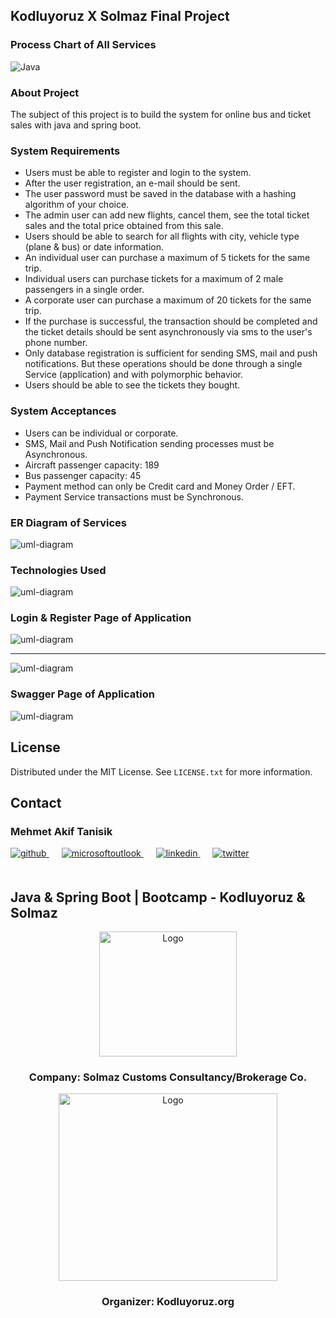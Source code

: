 <!-- ABOUT THE PROJECT -->

## Kodluyoruz X Solmaz Final Project

### Process Chart of All Services 


<img src="images/project-diagram.png" alt="Java"  />

### About Project

The subject of this project is to build the system for online bus and ticket sales with java and spring boot.

### System Requirements

- Users must be able to register and login to the system.
- After the user registration, an e-mail should be sent.
- The user password must be saved in the database with a hashing algorithm of your choice.
- The admin user can add new flights, cancel them, see the total ticket sales and the total price obtained from this sale.
- Users should be able to search for all flights with city, vehicle type (plane & bus) or date information.
- An individual user can purchase a maximum of 5 tickets for the same trip.
- Individual users can purchase tickets for a maximum of 2 male passengers in a single order.
- A corporate user can purchase a maximum of 20 tickets for the same trip.
- If the purchase is successful, the transaction should be completed and the ticket details should be sent asynchronously via sms to the user's phone number.
- Only database registration is sufficient for sending SMS, mail and push notifications. But these operations should be done through a single Service (application) and with polymorphic behavior.
- Users should be able to see the tickets they bought.

### System Acceptances
- Users can be individual or corporate.
- SMS, Mail and Push Notification sending processes must be Asynchronous.
- Aircraft passenger capacity: 189
- Bus passenger capacity: 45
- Payment method can only be Credit card and Money Order / EFT.
- Payment Service transactions must be Synchronous.

### ER Diagram of Services

<img src="images/er-diagram.png" alt="uml-diagram"  />


<!-- TECHNOLOGIES -->

### Technologies Used

<img src="images/logos.png" alt="uml-diagram"  />

<!-- OUTPUT SCREENSHOTS -->

### Login & Register Page of Application

<img src="images/login-page.png" alt="uml-diagram"  />
<hr>
<img src="images/register-page.png" alt="uml-diagram"  />


### Swagger Page of Application

<img src="images/swagger-page.png" alt="uml-diagram"  />

<!-- LICENSE -->
## License

Distributed under the MIT License. See `LICENSE.txt` for more information.

<!-- CONTACT -->

## Contact

### Mehmet Akif Tanisik

<a href="https://github.com/mehmet-akif-tanisik" target="_blank">
<img  src=https://img.shields.io/badge/github-%2324292e.svg?&style=for-the-badge&logo=github&logoColor=white alt=github style="margin-bottom: 20px;" />
</a>
<a href = "mailto:matnsk@outlook.com?subject = Feedback&body = Message">
<img src=https://img.shields.io/badge/send-email-email?&style=for-the-badge&logo=microsoftoutlook&color=CD5C5C alt=microsoftoutlook style="margin-bottom: 20px; margin-left:20px" />
</a>
<a href="https://linkedin.com/in/mehmet-akif-tanisik" target="_blank">
<img src=https://img.shields.io/badge/linkedin-%231E77B5.svg?&style=for-the-badge&logo=linkedin&logoColor=white alt=linkedin style="margin-bottom: 20px; margin-left:20px" />
</a>  
<a href="https://twitter.com/makiftanisik" target="_blank">
<img src=https://img.shields.io/badge/twitter-%2300acee.svg?&style=for-the-badge&logo=twitter&logoColor=white alt=twitter style="margin-bottom: 20px; margin-left:20px" />
</a>

<!-- PROJECT-BOOTCAMP-PRACTICUM PART -->

<br />

## Java & Spring Boot | Bootcamp - Kodluyoruz & Solmaz

<div align="center">
  <a href="https://www.solmaz.com">
    <img src="images/solmaz-logo.jpg" alt="Logo" width="220" height="200">
  </a>

<h3 align="center">Company: Solmaz Customs Consultancy/Brokerage Co.</h3>
</div>

<div align="center">
  <a href="https://kodluyoruz.org/tr/kodluyoruz/">
    <img src="images/kodluyoruz-logo.png" alt="Logo" width="350" height="300">
  </a>
<h3 align="center">Organizer: Kodluyoruz.org</h3>
</div>
